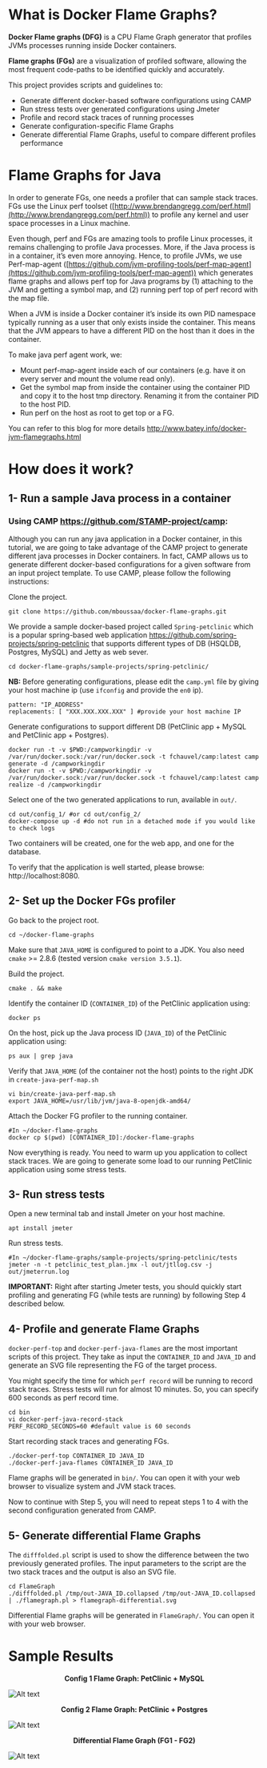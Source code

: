 
# What is Docker Flame Graphs?

**Docker Flame graphs (DFG)** is a CPU Flame Graph generator that profiles JVMs processes running inside Docker containers.

**Flame graphs (FGs)** are a visualization of profiled software, allowing the most frequent code-paths to be identified quickly and accurately.

This project provides scripts and guidelines to:

- Generate different docker-based software configurations using CAMP
- Run stress tests over generated configurations using Jmeter
- Profile and record stack traces of running processes
- Generate configuration-specific Flame Graphs
- Generate differential Flame Graphs, useful to compare different profiles performance

# Flame Graphs for Java

In order to generate FGs, one needs a profiler that can sample stack traces. FGs use the Linux perf toolset ([http://www.brendangregg.com/perf.html](http://www.brendangregg.com/perf.html)) to profile any kernel and user space processes in a Linux machine.

Even though, perf and FGs are amazing tools to profile Linux processes, it remains challenging to profile Java processes. More, if the Java process is in a container, it’s even more annoying. Hence, to profile JVMs, we use Perf-map-agent ([https://github.com/jvm-profiling-tools/perf-map-agent](https://github.com/jvm-profiling-tools/perf-map-agent)) which generates flame graphs and allows perf top for Java programs by (1) attaching to the JVM and getting a symbol map, and (2) running perf top of perf record with the map file.

When a JVM is inside a Docker container it’s inside its own PID namespace typically running as a user that only exists inside the container.
This means that the JVM appears to have a different PID on the host than it does in the container.

To make java perf agent work, we:
- Mount perf-map-agent inside each of our containers (e.g. have it on every server and mount the volume read only).
- Get the symbol map from inside the container using the container PID and copy it to the host tmp directory. Renaming it from the container PID to the host PID.
- Run perf on the host as root to get top or a FG.

You can refer to this blog for more details http://www.batey.info/docker-jvm-flamegraphs.html

# How does it work?

## 1- Run a sample Java process in a container

### Using CAMP https://github.com/STAMP-project/camp:
Although you can run any java application in a Docker container, in this tutorial, we are going to take advantage of the CAMP project to generate different java processes in Docker containers. In fact, CAMP allows us to generate different docker-based configurations for a given software from an input project template. To use CAMP, please follow the following instructions:

Clone the project.
```
git clone https://github.com/mboussaa/docker-flame-graphs.git
```
We provide a sample docker-based project called `Spring-petclinic` which is a popular spring-based web application https://github.com/spring-projects/spring-petclinic that supports different types of DB (HSQLDB, Postgres, MySQL) and Jetty as web sever.
```
cd docker-flame-graphs/sample-projects/spring-petclinic/
```
**NB:** Before generating configurations, please edit the `camp.yml` file by giving your host machine ip (use `ifconfig` and provide the `en0` ip).
```
pattern: "IP_ADDRESS"
replacements: [ "XXX.XXX.XXX.XXX" ] #provide your host machine IP
```
Generate configurations to support different DB (PetClinic app + MySQL and PetClinic app + Postgres).
```
docker run -t -v $PWD:/campworkingdir -v /var/run/docker.sock:/var/run/docker.sock -t fchauvel/camp:latest camp generate -d /campworkingdir
docker run -t -v $PWD:/campworkingdir -v /var/run/docker.sock:/var/run/docker.sock -t fchauvel/camp:latest camp realize -d /campworkingdir
```
Select one of the two generated applications to run, available in `out/`.
```
cd out/config_1/ #or cd out/config_2/
docker-compose up -d #do not run in a detached mode if you would like to check logs
```
Two containers will be created, one for the web app, and one for the database.

To verify that the application is well started, please browse: http://localhost:8080.

## 2- Set up the Docker FGs profiler

Go back to the project root.
```
cd ~/docker-flame-graphs
```
Make sure that `JAVA_HOME` is configured to point to a JDK. You also need `cmake` >= 2.8.6 (tested version `cmake version 3.5.1`).

Build the project.
```
cmake . && make
```
Identify the container ID (`CONTAINER_ID`) of the PetClinic application using:
```
docker ps
```
On the host, pick up the Java process ID (`JAVA_ID`) of the PetClinic application using:
```
ps aux | grep java
```
Verify that `JAVA_HOME` (of the container not the host) points to the right JDK in `create-java-perf-map.sh`
```
vi bin/create-java-perf-map.sh
export JAVA_HOME=/usr/lib/jvm/java-8-openjdk-amd64/
```
Attach the Docker FG profiler to the running container.
```
#In ~/docker-flame-graphs
docker cp $(pwd) [CONTAINER_ID]:/docker-flame-graphs
```
Now everything is ready. You need to warm up you application to collect stack traces. We are going to generate some load to our running PetClinic application using some stress tests.

## 3- Run stress tests

Open a new terminal tab and install Jmeter on your host machine.
```
apt install jmeter
```
Run stress tests.
```
#In ~/docker-flame-graphs/sample-projects/spring-petclinic/tests
jmeter -n -t petclinic_test_plan.jmx -l out/jtllog.csv -j out/jmeterrun.log
```
**IMPORTANT:** Right after starting Jmeter tests, you should quickly start profiling and generating FG (while tests are running) by following Step 4 described below.

## 4- Profile and generate Flame Graphs

`docker-perf-top` and `docker-perf-java-flames` are the most important scripts of this project. They take as input the `CONTAINER_ID` and `JAVA_ID` and generate an SVG file representing the FG of the target process.

You might specify the time for which `perf record` will be running to record stack traces. Stress tests will run for almost 10 minutes. So, you can specify 600 seconds as perf record time.
```
cd bin
vi docker-perf-java-record-stack
PERF_RECORD_SECONDS=60 #default value is 60 seconds
```
Start recording stack traces and generating FGs.
```
./docker-perf-top CONTAINER_ID JAVA_ID
./docker-perf-java-flames CONTAINER_ID JAVA_ID
```
Flame graphs will be generated in `bin/`. You can open it with your web browser to visualize system and JVM stack traces.

Now to continue with Step 5, you will need to repeat steps 1 to 4 with the second configuration generated from CAMP.

## 5- Generate differential Flame Graphs

The `difffolded.pl` script is used to show the difference between the two previously generated profiles. The input parameters to the script are the two stack traces and the output is also an SVG file.
```
cd FlameGraph
./difffolded.pl /tmp/out-JAVA_ID.collapsed /tmp/out-JAVA_ID.collapsed | ./flamegraph.pl > flamegraph-differential.svg
```
Differential Flame graphs will be generated in `FlameGraph/`. You can open it with your web browser.

# Sample Results
<center><b>
Config 1 Flame Graph: PetClinic + MySQL
</b></center>

![Alt text](https://raw.githubusercontent.com/mboussaa/docker-flame-graphs/master/bin/flamegraph-13070-MS.svg?sanitize=true)

  
<center><b>
Config 2 Flame Graph: PetClinic + Postgres
</b></center>

![Alt text](https://raw.githubusercontent.com/mboussaa/docker-flame-graphs/master/bin/flamegraph-24343-PG.svg?sanitize=true)

 <center><b>
Differential Flame Graph (FG1 - FG2)
</b></center>

![Alt text](https://raw.githubusercontent.com/mboussaa/docker-flame-graphs/master/bin/differential-flamegraph.svg?sanitize=true)
